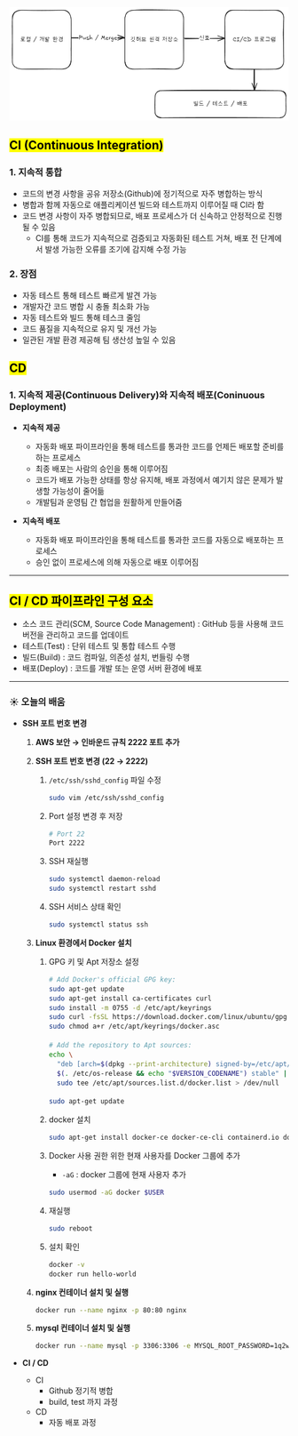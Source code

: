 ![image.png](/sesac/assets/day69.png)

## <mark color="#fbc956">CI (Continuous Integration)</mark>

### 1. 지속적 통합

- 코드의 변경 사항을 공유 저장소(Github)에 정기적으로 자주 병합하는 방식
- 병합과 함께 자동으로 애플리케이션 빌드와 테스트까지 이루어질 때 CI라 함
- 코드 변경 사항이 자주 병합되므로, 배포 프로세스가 더 신속하고 안정적으로 진행될 수 있음
  - CI를 통해 코드가 지속적으로 검증되고 자동화된 테스트 거쳐, 배포 전 단계에서 발생 가능한 오류를 조기에 감지해 수정 가능

### 2. 장점

- 자동 테스트 통해 테스트 빠르게 발견 가능
- 개발자간 코드 병합 시 충돌 최소화 가능
- 자동 테스트와 빌드 통해 테스크 줄임
- 코드 품질을 지속적으로 유지 및 개선 가능
- 일관된 개발 환경 제공해 팀 생산성 높일 수 있음

## <mark color="#fbc956">CD</mark>

### 1. 지속적 제공(Continuous Delivery)와 지속적 배포(Coninuous Deployment)

- **지속적 제공**

  - 자동화 배포 파이프라인을 통해 테스트를 통과한 코드를 언제든 배포할 준비를 하는 프로세스
  - 최종 배포는 사람의 승인을 통해 이루어짐
  - 코드가 배포 가능한 상태를 항상 유지해, 배포 과정에서 예기치 않은 문제가 발생할 가능성이 줄어듦
  - 개발팀과 운영팀 간 협업을 원활하게 만들어줌

- **지속적 배포**
  - 자동화 배포 파이프라인을 통해 테스트를 통과한 코드를 자동으로 배포하는 프로세스
  - 승인 없이 프로세스에 의해 자동으로 배포 이루어짐

---

## <mark color="#fbc956">CI / CD 파이프라인 구성 요소</mark>

- 소스 코드 관리(SCM, Source Code Management) : GitHub 등을 사용해 코드 버전을 관리하고 코드를 업데이트
- 테스트(Test) : 단위 테스트 및 통합 테스트 수행
- 빌드(Build) : 코드 컴파일, 의존성 설치, 번들링 수행
- 배포(Deploy) : 코드를 개발 또는 운영 서버 환경에 배포

---

### ☀️ 오늘의 배움

- **SSH 포트 번호 변경**

  1. **AWS 보안 → 인바운드 규칙 2222 포트 추가**
  2. **SSH 포트 번호 변경 (22 → 2222)**

     1. `/etc/ssh/sshd_config` 파일 수정

        ```bash
        sudo vim /etc/ssh/sshd_config
        ```

     2. Port 설정 변경 후 저장

        ```bash
        # Port 22
        Port 2222
        ```

     3. SSH 재실행

        ```bash
        sudo systemctl daemon-reload
        sudo systemctl restart sshd
        ```

     4. SSH 서비스 상태 확인

        ```bash
        sudo systemctl status ssh
        ```

  3. **Linux 환경에서 Docker 설치**

     1. GPG 키 및 Apt 저장소 설정

        ```bash
        # Add Docker's official GPG key:
        sudo apt-get update
        sudo apt-get install ca-certificates curl
        sudo install -m 0755 -d /etc/apt/keyrings
        sudo curl -fsSL https://download.docker.com/linux/ubuntu/gpg -o /etc/apt/keyrings/docker.asc
        sudo chmod a+r /etc/apt/keyrings/docker.asc

        # Add the repository to Apt sources:
        echo \
          "deb [arch=$(dpkg --print-architecture) signed-by=/etc/apt/keyrings/docker.asc] https://download.docker.com/linux/ubuntu \
          $(. /etc/os-release && echo "$VERSION_CODENAME") stable" | \
          sudo tee /etc/apt/sources.list.d/docker.list > /dev/null

        sudo apt-get update
        ```

     2. docker 설치

        ```bash
        sudo apt-get install docker-ce docker-ce-cli containerd.io docker-buildx-plugin docker-compose-plugin -y
        ```

     3. Docker 사용 권한 위한 현재 사용자를 Docker 그룹에 추가

        - `-aG` : docker 그룹에 현재 사용자 추가

        ```bash
        sudo usermod -aG docker $USER
        ```

     4. 재실행

        ```bash
        sudo reboot
        ```

     5. 설치 확인

        ```bash
        docker -v
        docker run hello-world
        ```

  4. **nginx 컨테이너 설치 및 실행**

     ```bash
     docker run --name nginx -p 80:80 nginx
     ```

  5. **mysql 컨테이너 설치 및 실행**

     ```bash
     docker run --name mysql -p 3306:3306 -e MYSQL_ROOT_PASSWORD=1q2w3e4r! -e MYSQL_DATABASE=demo mysql:8.0
     ```

- **CI / CD**
  - CI
    - Github 정기적 병합
    - build, test 까지 과정
  - CD
    - 자동 배포 과정

